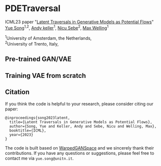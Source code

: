 # PDETraversal

ICML23 paper "[Latent Traversals in Generative Models as Potential Flows](https://arxiv.org/abs/)"
[Yue Song](https://kingjamessong.github.io/)<sup>1,2</sup>, [Andy keller](https://scholar.google.com/citations?hl=en&user=Tb86kC0AAAAJ)<sup>1</sup>, [Nicu Sebe](https://scholar.google.com/citations?user=stFCYOAAAAAJ&hl=en)<sup>2</sup>, [Max Welling](https://scholar.google.com/citations?user=8200InoAAAAJ&hl=en)<sup>1</sup>

<sup>1</sup>University of Amsterdam, the Netherlands, <br>
<sup>2</sup>University of Trento, Italy, <br> 

## Pre-trained GAN/VAE

## Training VAE from scratch

## Citation

If you think the code is helpful to your research, please consider citing our paper:

```
@inproceedings{song2023latent,
  title={Latent Traversals in Generative Models as Potential Flows},
  author={Song, Yue and Keller, Andy and Sebe, Nicu and Welling, Max},
  booktitle={ICML},
  year={2023}
}
```

The code is built based on [WarpedGANSpace](https://github.com/chi0tzp/WarpedGANSpace) and we sincerely thank their contributions. If you have any questions or suggestions, please feel free to contact me via `yue.song@unitn.it`.

